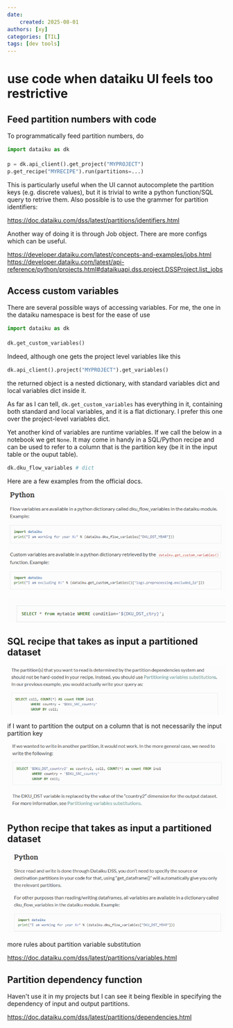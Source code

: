 ```yaml
---
date: 
    created: 2025-08-01
authors: [xy]
categories: [TIL]
tags: [dev tools]
---
```


# use code when dataiku UI feels too restrictive
<!-- more -->



## Feed partition numbers with code

To programmatically feed partition numbers, do

```py
import dataiku as dk

p = dk.api_client().get_project("MYPROJECT")
p.get_recipe("MYRECIPE").run(partitions=...)
```

This is particularly useful when the UI cannot autocomplete the partition keys (e.g. discrete values), but it is trivial to 
write a python function/SQL query to retrive them. Also possible is to use the grammer for partition identifiers:

https://doc.dataiku.com/dss/latest/partitions/identifiers.html

Another way of doing it is through Job object. There are more configs which can be useful. 

https://developer.dataiku.com/latest/concepts-and-examples/jobs.html
https://developer.dataiku.com/latest/api-reference/python/projects.html#dataikuapi.dss.project.DSSProject.list_jobs

## Access custom variables

There are several possible ways of accessing variables. For me, the one in the dataiku namespace is best for the ease of use

```py
import dataiku as dk

dk.get_custom_variables() 
```

Indeed, although one gets the project level variables like this 

```py
dk.api_client().project("MYPROJECT").get_variables()
```

the returned object is a nested dictionary, with standard variables dict and local variables dict inside it. 

As far as I can tell, `dk.get_custom_variables` has everything in it, containing both standard and local variables, and it is a flat dictionary. I prefer this one over the project-level variables dict. 


Yet another kind of variables are runtime variables. If we call the below in a notebook we get `None`. It may come in handy in a SQL/Python recipe and can be used to refer to a column that is the partition key (be it in the input table or the ouput table). 

```py
dk.dku_flow_variables # dict
```

Here are a few examples from the official docs. 

![alt text](assets/2025-08-01-scenario-1754080203195.png)

![alt text](assets/2025-08-01-scenario-1754080217785.png)

## SQL **recipe** that takes as input a partitioned dataset 

![alt text](assets/2025-08-01-dataiku-1754253891884.png)

if I want to partition the output on a column that is not necessarily the input partition key

![alt text](assets/2025-08-01-dataiku-1754254102886.png)

## Python **recipe** that takes as input a partitioned dataset 

![alt text](assets/2025-08-01-dataiku-1754254868742.png)

more rules about partition variable substitution

https://doc.dataiku.com/dss/latest/partitions/variables.html


## Partition dependency function 

Haven't use it in my projects but I can see it being flexible in specifying the dependency of input and output partitions. 

https://doc.dataiku.com/dss/latest/partitions/dependencies.html
